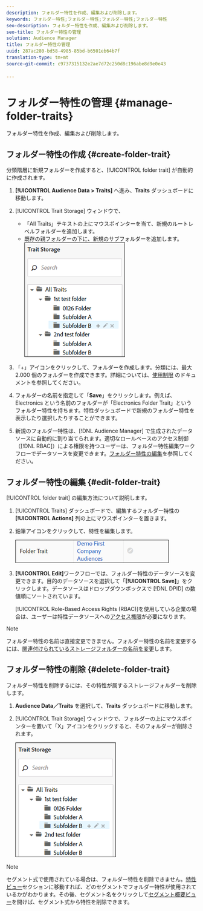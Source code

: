 ```yaml
---
description: フォルダー特性を作成、編集および削除します。
keywords: フォルダー特性;フォルダー特性;フォルダー特性;フォルダー特性
seo-description: フォルダー特性を作成、編集および削除します。
seo-title: フォルダー特性の管理
solution: Audience Manager
title: フォルダー特性の管理
uuid: 287ac280-bd58-4985-85bd-b6501eb64b7f
translation-type: tm+mt
source-git-commit: c9737315132e2ae7d72c250d8c196abe8d9e0e43

---
```



# フォルダー特性の管理 {#manage-folder-traits}

フォルダー特性を作成、編集および削除します。

## フォルダー特性の作成 {#create-folder-trait}

分類階層に新規フォルダーを作成すると、[!UICONTROL folder trait] が自動的に作成されます。

<!-- create-folder-trait.xml -->

1. **[!UICONTROL Audience Data > Traits]** へ進み、**Traits** ダッシュボードに移動します。
1. [!UICONTROL Trait Storage] ウィンドウで、

   * 「All Traits」テキストの上にマウスポインターを当て、新規のルートレベルフォルダーを追加します。
   * 既存の親フォルダーの下に、新規のサブフォルダーを追加します。
   ![](assets/folder_traits_create.PNG)

1. 「+」アイコンをクリックして、フォルダーを作成します。分類には、最大 2.000 個のフォルダーを作成できます。詳細については、[使用制限](../../features/administration/usage-limits.md) のドキュメントを参照してください。
1. フォルダーの名前を指定して「**Save**」をクリックします。例えば、Electronics という名前のフォルダーが「Electronics Folder Trait」というフォルダー特性を持ちます。特性ダッシュボードで新規のフォルダー特性を表示したり選択したりすることができます。
1. 新規のフォルダー特性は、[!DNL Audience Manager] で生成されたデータソースに自動的に割り当てられます。適切なロールベースのアクセス制御（[!DNL RBAC]）による権限を持つユーザーは、フォルダー特性編集ワークフローでデータソースを変更できます。[フォルダー特性の編集](../../features/traits/manage-folder-traits.md#edit-folder-trait)を参照してください。

## フォルダー特性の編集 {#edit-folder-trait}

[!UICONTROL folder trait] の編集方法について説明します。

<!-- edit-folder-trait.xml -->

1. [!UICONTROL Traits] ダッシュボードで、編集するフォルダー特性の **[!UICONTROL Actions]** 列の上にマウスポインターを置きます。
1. 鉛筆アイコンをクリックして、特性を編集します。

   ![](assets/folder_traits_edit_border.png)

1. **[!UICONTROL Edit]**&#x200B;ワークフローでは、フォルダー特性のデータソースを変更できます。目的のデータソースを選択して「**[!UICONTROL Save]**」をクリックします。データソースはドロップダウンボックスで [!DNL DPID] の数値順にソートされています。

   [!UICONTROL Role-Based Access Rights (RBAC)]を使用している企業の場合は、ユーザーは特性データソースへの[アクセス権限](../../features/traits/about-folder-traits.md#role-based-access-controls)が必要になります。

>[!NOTE]
>
>フォルダー特性の名前は直接変更できません。フォルダー特性の名前を変更するには、[関連付けられているストレージフォルダーの名前を変更](../../features/traits/trait-storage.md#rename-delete-trait-storage-folder)します。

## フォルダー特性の削除 {#delete-folder-trait}

フォルダー特性を削除するには、その特性が属するストレージフォルダーを削除します。

<!-- delete-folder-trait.xml -->

1. **Audience Data／Traits** を選択して、**Traits** ダッシュボードに移動します。
1. [!UICONTROL Trait Storage] ウィンドウで、フォルダーの上にマウスポインターを置いて「X」アイコンをクリックすると、そのフォルダーが削除されます。

   ![手順の結果](assets/folder_traits_create.PNG)

>[!NOTE]
>
>セグメント式で使用されている場合は、フォルダー特性を削除できません。[特性ビュー](../../features/traits/trait-details-page.md)セクションに移動すれば、どのセグメントでフォルダー特性が使用されているかがわかります。その後、セグメント名をクリックして[セグメント概要ビュー](../../features/segments/segment-summary-view.md)を開けば、セグメント式から特性を削除できます。